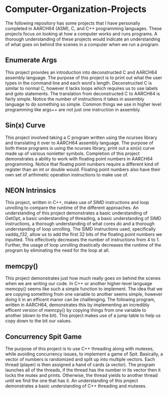 # Computer-Organization-Projects
The following repository has some projects that I have personally completed in AARCH64 (ASM), C, and C++ programming languages. These projects focus on looking at how a computer works and runs programs. A thorough understanding of these projects would indicate an understanding of what goes on behind the scenes in a computer when we run a program.


## Enumerate Args
This project provides an introduction into deconstructed C and AARCH64 assembly language. The purpose of this project is to print out what the user types in the command line and each word's length. Deconstructed C is similar to normal C, however it lacks loops which requires us to use labels and goto statements. The translation from deconstructed C to AARCH64 is fairly simple. Notice the number of instructions it takes in assembly language to do something so simple. Common things we use in higher level programming like args++ are not just one instruction in assembly.  

## Sin(x) Curve
This project involved taking a C program written using the ncurses library and translating it over to AARCH64 assembly language. The purpose of both these programs is using the ncurses library, print out a sin(x) curve made up of various nonletter symbols. Completion of this project demonstrates a ability to work with floating point numbers in AARCH64 programming. Notice that floatng point numbers require a different kind of register than an int or double would. Floating point numbers also have their own set of arthimetic operation instructions to make use of.

## NEON Intrinsics
This project, written in C++, makes use of SIMD instructions and loop unrolling to compare the runtime of the different approaches. An understanding of this project demonstrates a basic understanding of GetOpt, a basic understanding of threading, a basic understanding of SIMD instructions, a thorough understanding of what cores do and a thorough understanding of loop unrolling. The SIMD instructions used, specifically vaddq_f32, allow us to add the first 32 bits of the floating point numbers we inputted. This effectively decreases the number of instructions from 4 to 1. Further, the usage of loop unrolling drastically decreases the runtime of the program by eliminating the need for the loop at all.

## memcpy()
This project demonstrates just how much really goes on behind the scenes when we are writing our code. In C++ or another higher-level language memcpy() seems like such a simple function to implement. The idea that we are copying something from one variable to another seems simple, however doing it in an efficent manor can be challlenging. The following program, written in AARCH64, demonstrates this by implementing an incredibly efficent version of memcpy() by copying things from one variable to another (down to the bit). This project makes use of a jump table to help us copy down to the bit our values.

## Concurrency Spit Game
The purpose of this project is to use C++ threading along with mutexes, while avoiding concurrency issues, to implement a game of Spit. Basically, a vector of numbers is randomized and split up into multiple vectors. Each thread (player) is then assigned a hand of cards (a vector). The program launches all of the threads, if the thread has the number in its vector then it locks the mutex and prints. Otherwise, the thread yields to another thread until we find the one that has it. An understanding of this project demonstrates a basic understanding of C++ threading and mutexes. 
